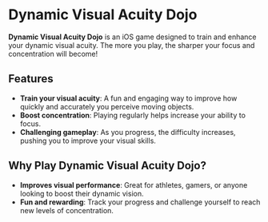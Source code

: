 # Dynamic Visual Acuity Dojo

**Dynamic Visual Acuity Dojo** is an iOS game designed to train and enhance your dynamic visual acuity. The more you play, the sharper your focus and concentration will become!

## Features
- **Train your visual acuity**: A fun and engaging way to improve how quickly and accurately you perceive moving objects.
- **Boost concentration**: Playing regularly helps increase your ability to focus.
- **Challenging gameplay**: As you progress, the difficulty increases, pushing you to improve your visual skills.

## Why Play Dynamic Visual Acuity Dojo?
- **Improves visual performance**: Great for athletes, gamers, or anyone looking to boost their dynamic vision.
- **Fun and rewarding**: Track your progress and challenge yourself to reach new levels of concentration.
